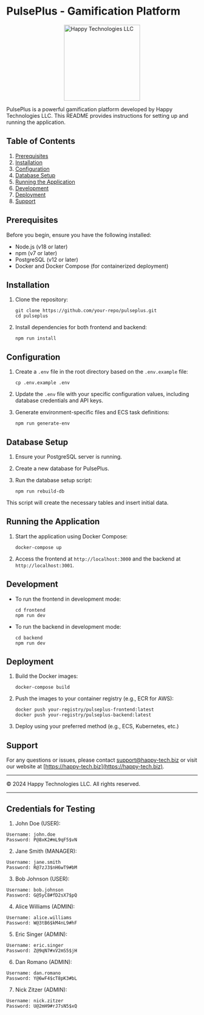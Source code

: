 # PulsePlus - Gamification Platform
<img src="https://lirp.cdn-website.com/961896a7/dms3rep/multi/opt/Happy-Technologies2_1-2eb04a18-7c7b56d3-600w.png" alt="Happy Technologies LLC" style="width:200px; padding-left: calc(50% - 100px)" />

PulsePlus is a powerful gamification platform developed by Happy Technologies LLC. This README provides instructions for setting up and running the application.

## Table of Contents

1. [Prerequisites](#prerequisites)
2. [Installation](#installation)
3. [Configuration](#configuration)
4. [Database Setup](#database-setup)
5. [Running the Application](#running-the-application)
6. [Development](#development)
7. [Deployment](#deployment)
8. [Support](#support)

## Prerequisites

Before you begin, ensure you have the following installed:

- Node.js (v18 or later)
- npm (v7 or later)
- PostgreSQL (v12 or later)
- Docker and Docker Compose (for containerized deployment)

## Installation

1. Clone the repository:
   ```
   git clone https://github.com/your-repo/pulseplus.git
   cd pulseplus
   ```

2. Install dependencies for both frontend and backend:
   ```
   npm run install
   ```

## Configuration

1. Create a `.env` file in the root directory based on the `.env.example` file:
   ```
   cp .env.example .env
   ```

2. Update the `.env` file with your specific configuration values, including database credentials and API keys.

3. Generate environment-specific files and ECS task definitions:
   ```
   npm run generate-env
   ```

## Database Setup

1. Ensure your PostgreSQL server is running.

2. Create a new database for PulsePlus.

3. Run the database setup script:
   ```
   npm run rebuild-db
   ```

This script will create the necessary tables and insert initial data.

## Running the Application

1. Start the application using Docker Compose:
   ```
   docker-compose up
   ```

2. Access the frontend at `http://localhost:3000` and the backend at `http://localhost:3001`.

## Development

- To run the frontend in development mode:
  ```
  cd frontend
  npm run dev
  ```

- To run the backend in development mode:
  ```
  cd backend
  npm run dev
  ```

## Deployment

1. Build the Docker images:
   ```
   docker-compose build
   ```

2. Push the images to your container registry (e.g., ECR for AWS):
   ```
   docker push your-registry/pulseplus-frontend:latest
   docker push your-registry/pulseplus-backend:latest
   ```

3. Deploy using your preferred method (e.g., ECS, Kubernetes, etc.)

## Support

For any questions or issues, please contact support@happy-tech.biz or visit our website at [https://happy-tech.biz](https://happy-tech.biz).

---

© 2024 Happy Technologies LLC. All rights reserved.

---

## Credentials for Testing

1. John Doe (USER):
```
Username: john.doe
Password: P@8xK2#mL9qF5$vN
```
2. Jane Smith (MANAGER):
```
Username: jane.smith
Password: R@7zJ3$nH6wT9#bM
```
3. Bob Johnson (USER):
```
Username: bob.johnson
Password: G@5yC8#fD2sX7$pQ
```
4. Alice Williams (ADMIN):
```
Username: alice.williams
Password: W@3tB6$kM4nL9#hF
```
5. Eric Singer (ADMIN):
```
Username: eric.singer
Password: Z@9qN7#xV2mS5$jH
```
6. Dan Romano (ADMIN):
```
Username: dan.romano
Password: Y@6wF4$cT8pK3#bL
```
7. Nick Zitzer (ADMIN):
```
Username: nick.zitzer
Password: U@2mH9#rJ7sN5$xQ
```